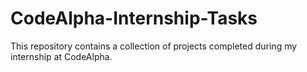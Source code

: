 # CodeAlpha-Internship-Tasks
This repository contains a collection of projects completed during my internship at CodeAlpha.
